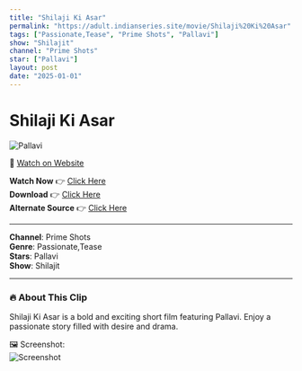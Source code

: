 ```yaml
---
title: "Shilaji Ki Asar"
permalink: "https://adult.indianseries.site/movie/Shilaji%20Ki%20Asar"
tags: ["Passionate,Tease", "Prime Shots", "Pallavi"]
show: "Shilajit"
channel: "Prime Shots"
star: ["Pallavi"]
layout: post
date: "2025-01-01"
---
```


# Shilaji Ki Asar

![Pallavi](https://shorts.desisins.com/wp-content/uploads/2023/11/Shilajit-PrimeShots-DesiSins.com_.jpg)

🔗 [Watch on Website](https://adult.indianseries.site/movie/Shilaji%20Ki%20Asar)

**Watch Now** 👉 [Click Here](https://adult.indianseries.site/movie/Shilaji%20Ki%20Asar)  
**Download** 👉 [Click Here](https://adult.indianseries.site/movie/Shilaji%20Ki%20Asar)  
**Alternate Source** 👉 [Click Here](https://adult.indianseries.site/movie/Shilaji%20Ki%20Asar)

---

**Channel**: Prime Shots  
**Genre**: Passionate,Tease  
**Stars**: Pallavi  
**Show**: Shilajit

---

### 🔥 About This Clip

Shilaji Ki Asar is a bold and exciting short film featuring Pallavi. Enjoy a passionate story filled with desire and drama.
 
🖼️ Screenshot:  
![Screenshot](https://shorts.desisins.com/wp-content/uploads/2023/11/Shilajit-PrimeShots-DesiSins.com_.jpg)
